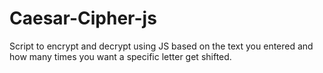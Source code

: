 # Caesar-Cipher-js
Script to encrypt and decrypt using JS based on the text you entered and how many times you want a specific letter get shifted.
